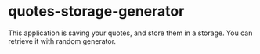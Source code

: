 # quotes-storage-generator
This application is saving your quotes, and store them in a storage. You can retrieve it with random generator. 
